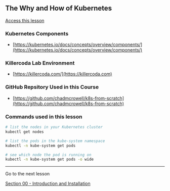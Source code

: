 ## The Why and How of Kubernetes

[Access this lesson](https://community.kubeskills.com/c/kubernetes-from-scratch/edit-lesson/sections/761976/lessons/2889184)

### Kubernetes Components
- [https://kubernetes.io/docs/concepts/overview/components/](https://kubernetes.io/docs/concepts/overview/components/)

### Killercoda Lab Environment
- [https://killercoda.com/](https://killercoda.com)

### GitHub Repsitory Used in this Course
- [https://github.com/chadmcrowell/k8s-from-scratch](https://github.com/chadmcrowell/k8s-from-scratch)

### Commands used in this lesson

```bash
# list the nodes in your Kubernetes cluster
kubectl get nodes

# list the pods in the kube-system namespace
kubectl -n kube-system get pods

# see which node the pod is running on
kubectl -n kube-system get pods -o wide
```

---

Go to the next lesson

[Section 00 - Introduction and Installation](README.md)